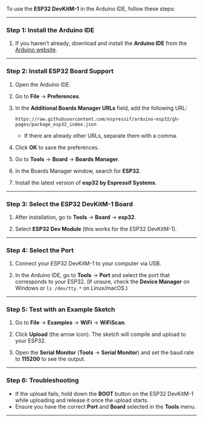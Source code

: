 To use the **ESP32 DevKitM-1** in the Arduino IDE, follow these steps:

---

### Step 1: Install the Arduino IDE
1. If you haven’t already, download and install the **Arduino IDE** from the [Arduino website](https://www.arduino.cc/en/software).

---

### Step 2: Install ESP32 Board Support
1. Open the Arduino IDE.
2. Go to **File** → **Preferences**.
3. In the **Additional Boards Manager URLs** field, add the following URL:
   ```
   https://raw.githubusercontent.com/espressif/arduino-esp32/gh-pages/package_esp32_index.json
   ```
   - If there are already other URLs, separate them with a comma.

4. Click **OK** to save the preferences.

5. Go to **Tools** → **Board** → **Boards Manager**.

6. In the Boards Manager window, search for **ESP32**.

7. Install the latest version of **esp32 by Espressif Systems**.

---

### Step 3: Select the ESP32 DevKitM-1 Board
1. After installation, go to **Tools** → **Board** → **esp32**.

2. Select **ESP32 Dev Module** (this works for the ESP32 DevKitM-1).

---

### Step 4: Select the Port
1. Connect your ESP32 DevKitM-1 to your computer via USB.

2. In the Arduino IDE, go to **Tools** → **Port** and select the port that corresponds to your ESP32. (If unsure, check the **Device Manager** on Windows or `ls /dev/tty.*` on Linux/macOS.)

---

### Step 5: Test with an Example Sketch
1. Go to **File** → **Examples** → **WiFi** → **WiFiScan**.

2. Click **Upload** (the arrow icon). The sketch will compile and upload to your ESP32.

3. Open the **Serial Monitor** (**Tools** → **Serial Monitor**) and set the baud rate to **115200** to see the output.

---

### Step 6: Troubleshooting
- If the upload fails, hold down the **BOOT** button on the ESP32 DevKitM-1 while uploading and release it once the upload starts.
- Ensure you have the correct **Port** and **Board** selected in the **Tools** menu.

---
